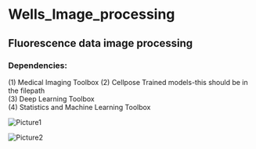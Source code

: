 # Wells_Image_processing
## Fluorescence data image processing
### Dependencies: 
(1) Medical Imaging Toolbox
(2) Cellpose Trained models-this should be in the filepath      
(3) Deep Learning Toolbox  
(4) Statistics and Machine Learning Toolbox  


![Picture1](https://github.com/sid6155330/Wells_Image_processing/assets/62871230/84a8042b-ddef-4c1b-b920-66f1c9802201)

![Picture2](https://github.com/sid6155330/Wells_Image_processing/assets/62871230/6d9304b6-4d2b-4b30-98b1-811fa0ea0dc8)
